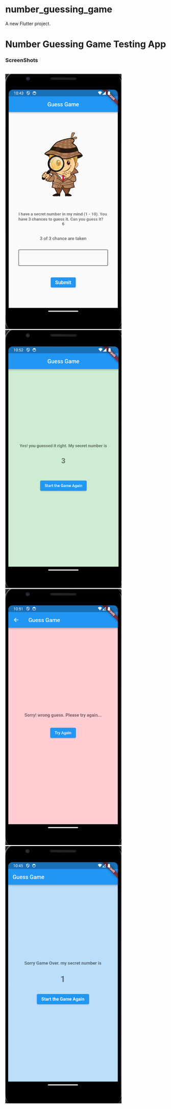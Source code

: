 # number_guessing_game

A new Flutter project.

<h1> Number Guessing Game Testing App</h1>
<h3>ScreenShots</h3><br>

<img width="364" alt="home page" src="https://github.com/NSachini/number_guessing_game/blob/main/assets/images/home%20page.png">

<img width="364" alt="correct guess" src="https://github.com/NSachini/number_guessing_game/blob/main/assets/images/correct%20guess.png">

<img width="364" alt="wrong guess" src="https://github.com/NSachini/number_guessing_game/blob/main/assets/images/wrong%20guess.png">

<img width="364" alt="try again" src="https://github.com/NSachini/number_guessing_game/blob/main/assets/images/try%20again.png">